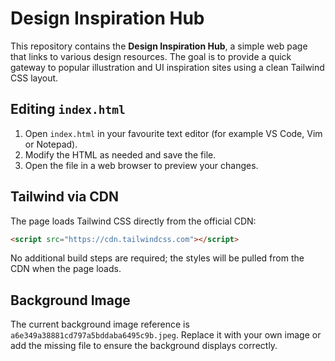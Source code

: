 # Design Inspiration Hub

This repository contains the **Design Inspiration Hub**, a simple web page that links to various design resources. The goal is to provide a quick gateway to popular illustration and UI inspiration sites using a clean Tailwind CSS layout.

## Editing `index.html`

1. Open `index.html` in your favourite text editor (for example VS Code, Vim or Notepad).
2. Modify the HTML as needed and save the file.
3. Open the file in a web browser to preview your changes.

## Tailwind via CDN

The page loads Tailwind CSS directly from the official CDN:

```html
<script src="https://cdn.tailwindcss.com"></script>
```

No additional build steps are required; the styles will be pulled from the CDN when the page loads.

## Background Image

The current background image reference is `a6e349a38881cd797a5bddaba6495c9b.jpeg`. Replace it with your own image or add the missing file to ensure the background displays correctly.

